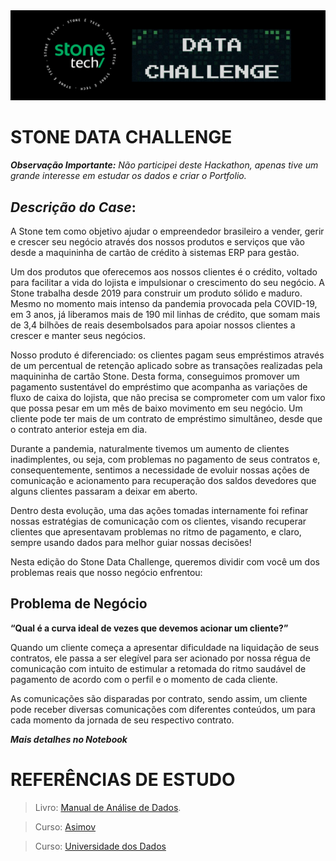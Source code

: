 <img src="images/stone-data-challenge-header.png">

# STONE DATA CHALLENGE 
***Observação Importante:*** _Não participei deste Hackathon, apenas tive um grande interesse em estudar os dados e criar o Portfolio._

## *Descrição do Case*:
A Stone tem como objetivo ajudar o empreendedor brasileiro a vender, 
gerir e crescer seu negócio através dos nossos produtos e serviços que vão desde a maquininha de cartão de crédito à sistemas ERP para gestão.

Um dos produtos que oferecemos aos nossos clientes é o crédito, voltado para facilitar a vida do lojista e impulsionar o crescimento do seu negócio. 
A Stone trabalha desde 2019 para construir um produto sólido e maduro. Mesmo no momento mais intenso da pandemia provocada pela COVID-19, em 3 anos, 
já liberamos mais de 190 mil linhas de crédito, que somam mais de 3,4 bilhões de reais desembolsados para apoiar nossos clientes a crescer e manter seus negócios.

Nosso produto é diferenciado: os clientes pagam seus empréstimos através de um percentual de retenção aplicado sobre as transações realizadas pela 
maquininha de cartão Stone. Desta forma, conseguimos promover um pagamento sustentável do empréstimo que acompanha as variações de fluxo de caixa do lojista, 
que não precisa se comprometer com um valor fixo que possa pesar em um mês de baixo movimento em seu negócio. Um cliente pode ter mais de um contrato de empréstimo simultâneo, desde que o contrato anterior esteja em dia.

Durante a pandemia, naturalmente tivemos um aumento de clientes inadimplentes, ou seja, com problemas no pagamento de seus contratos e, consequentemente, 
sentimos a necessidade de evoluir nossas ações de comunicação e acionamento para recuperação dos saldos devedores que alguns 
clientes passaram a deixar em aberto.

Dentro desta evolução, uma das ações tomadas internamente foi refinar nossas estratégias de comunicação com os clientes, 
visando recuperar clientes que apresentavam problemas no ritmo de pagamento, e claro, sempre usando dados para melhor guiar nossas decisões!

Nesta edição do Stone Data Challenge, queremos dividir com você um dos problemas reais que nosso negócio enfrentou:

## Problema de Negócio

**“Qual é a curva ideal de vezes que devemos acionar um cliente?”**

Quando um cliente começa a apresentar dificuldade na liquidação de seus contratos, ele passa a ser elegível para ser acionado por nossa régua de comunicação com intuito de estimular a retomada do ritmo saudável de pagamento de acordo com o perfil e o momento de cada cliente.

As comunicações são disparadas por contrato, sendo assim, um cliente pode receber diversas comunicações com diferentes conteúdos, 
um para cada momento da jornada de seu respectivo contrato.

***Mais detalhes no Notebook***

# REFERÊNCIAS DE ESTUDO 

> Livro: [Manual de Análise de Dados](https://www.amazon.com.br/Manual-An%C3%A1lise-Dados-Luiz-F%C3%A1vero/dp/8535270876/ref=sr_1_9?__mk_pt_BR=%C3%85M%C3%85%C5%BD%C3%95%C3%91&crid=13X6DL3LVB2F0&keywords=estatistica&qid=1700422688&sprefix=estatistica%2Caps%2C177&sr=8-9&ufe=app_do%3Aamzn1.fos.fcd6d665-32ba-4479-9f21-b774e276a678).

> Curso: [Asimov](https://asimov.academy/)

> Curso: [Universidade dos Dados](https://hotmart.com/pt-br/marketplace/produtos/clube-de-assinaturas-da-universidade-dos-dados/Y79687647W)


